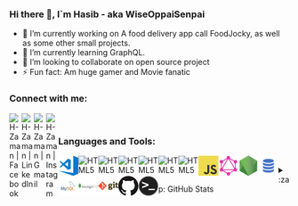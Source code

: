 ### Hi there 👋, I`m Hasib - aka WiseOppaiSenpai

- 🔭 I’m currently working on A food delivery app call FoodJocky, as well as some other small projects.
- 🌱 I’m currently learning GraphQL.
- 👯 I’m looking to collaborate on open source project
- ⚡ Fun fact: Am huge gamer and Movie fanatic

### Connect with me:
[<img align="left" alt="H-Zaman | Facebook" width="22px" src="https://i.pinimg.com/originals/ca/3b/f0/ca3bf05cfab74677e5b73b130bd30991.png" />][facebook]
[<img align="left" alt="H-Zaman | LinkedIn" width="22px" src="https://cdn.jsdelivr.net/npm/simple-icons@v3/icons/linkedin.svg" />][linkedin]
[<img align="left" alt="H-Zaman | Gmail" width="22px" src="https://cdn.iconscout.com/icon/free/png-256/gmail-32-761667.png" />][gmail]
[<img align="left" alt="H-Zaman | Instagram" width="22px" src="https://cdn.jsdelivr.net/npm/simple-icons@v3/icons/instagram.svg" />][instagram]
<br />
### Languages and Tools:

[<img align="left" alt="Visual Studio Code" width="36px" src="https://raw.githubusercontent.com/github/explore/80688e429a7d4ef2fca1e82350fe8e3517d3494d/topics/visual-studio-code/visual-studio-code.png" />][vscode]
[<img align="left" alt="HTML5" width="36px" src="https://upload.wikimedia.org/wikipedia/commons/thumb/8/8f/Breezeicons-apps-48-android-studio.svg/1200px-Breezeicons-apps-48-android-studio.svg.png" />][as]
[<img align="left" alt="HTML5" width="36px" src="https://icons.iconarchive.com/icons/blackvariant/button-ui-app-pack-two/512/XCode-icon.png" />][xc]
[<img align="left" alt="HTML5" width="36px" src="https://www.spyder-ide.org/static/images/spyder-logo.svg?h=946d9158" />][spyder]
[<img align="left" alt="HTML5" width="36px" src="https://avatars0.githubusercontent.com/u/1609975?s=280&v=4" />][dart]
[<img align="left" alt="HTML5" width="36px" src="https://cdn.iconscout.com/icon/free/png-512/flutter-2038877-1720090.png" />][flutter]
[<img align="left" alt="HTML5" width="36px" src="https://cdn3.iconfinder.com/data/icons/logos-and-brands-adobe/512/267_Python-512.png" />][python]
[<img align="left" alt="JavaScript" width="36px" src="https://raw.githubusercontent.com/github/explore/80688e429a7d4ef2fca1e82350fe8e3517d3494d/topics/javascript/javascript.png" />][js]
[<img align="left" alt="GraphQL" width="36px" src="https://raw.githubusercontent.com/github/explore/80688e429a7d4ef2fca1e82350fe8e3517d3494d/topics/graphql/graphql.png" />][gql]
[<img align="left" alt="Node.js" width="36px" src="https://raw.githubusercontent.com/github/explore/80688e429a7d4ef2fca1e82350fe8e3517d3494d/topics/nodejs/nodejs.png" />][nodejs]
[<img align="left" alt="SQL" width="36px" src="https://raw.githubusercontent.com/github/explore/80688e429a7d4ef2fca1e82350fe8e3517d3494d/topics/sql/sql.png" />][sql]
[<img align="left" alt="MySQL" width="36px" src="https://raw.githubusercontent.com/github/explore/80688e429a7d4ef2fca1e82350fe8e3517d3494d/topics/mysql/mysql.png" />][mysql]
[<img align="left" alt="MongoDB" width="36px" src="https://raw.githubusercontent.com/github/explore/80688e429a7d4ef2fca1e82350fe8e3517d3494d/topics/mongodb/mongodb.png" />][mongodb]
[<img align="left" alt="Git" width="36px" src="https://raw.githubusercontent.com/github/explore/80688e429a7d4ef2fca1e82350fe8e3517d3494d/topics/git/git.png" />][git]
[<img align="left" alt="GitHub" width="36px" src="https://raw.githubusercontent.com/github/explore/78df643247d429f6cc873026c0622819ad797942/topics/github/github.png" />][github]
[<img align="left" alt="Terminal" width="36px" src="https://raw.githubusercontent.com/github/explore/80688e429a7d4ef2fca1e82350fe8e3517d3494d/topics/terminal/terminal.png" />][terminal]

<br />
<details>
  <summary>:zap: GitHub Stats</summary>
  [![H-Zaman's github stats](https://github-readme-stats.vercel.app/api?username=h-zaman)](https://github.com/anuraghazra/github-readme-stats)
</details>


[instagram]: https://www.instagram.com/wiseoppaisenapi/
[linkedin]: https://www.linkedin.com/in/h-zaman
[gmail]: hzamantaz@gmail.com
[facebook]: https://www.facebook.com/hzamantaz
[vscode]: https://www.google.com/search?q=vscode
[as]: https://www.google.com/search?q=androidstudio
[xc]: https://www.google.com/search?q=xcode
[spyder]: https://www.google.com/search?q=xcode
[dart]: https://www.google.com/search?q=dart
[flutter]: https://www.google.com/search?q=flutter
[python]: https://www.google.com/search?q=python
[js]: https://www.google.com/search?q=javascript
[gql]: https://www.google.com/search?q=graphql
[nodejs]: https://www.google.com/search?q=nodejs
[mysql]: https://www.google.com/search?q=mysql
[sql]: https://www.google.com/search?q=sql
[mongodb]: https://www.google.com/search?q=mongodb
[git]: https://www.google.com/search?q=mongodb
[github]: https://www.google.com/search?q=mongodb
[terminal]: https://www.google.com/search?q=mongodb
